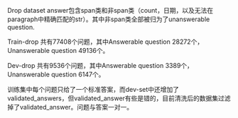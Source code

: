 Drop dataset answer包含span类和非span类（count，日期，以及无法在paragraph中精确匹配的str）。其中非span类全部被归为了unanswerable question.

Train-drop 共有77408个问题，其中Answerable question 28272个，Unanswerable question 49136个。

Dev-drop 共有9536个问题，其中Answerable question 3389个，Unanswerable question 6147个。


训练集中每个问题只给了一个标准答案，而dev-set中还增加了validated_answers，但validated_answer有些是错的，目前清洗后的数据集过滤掉了validated_answer。问题与答案一对一。